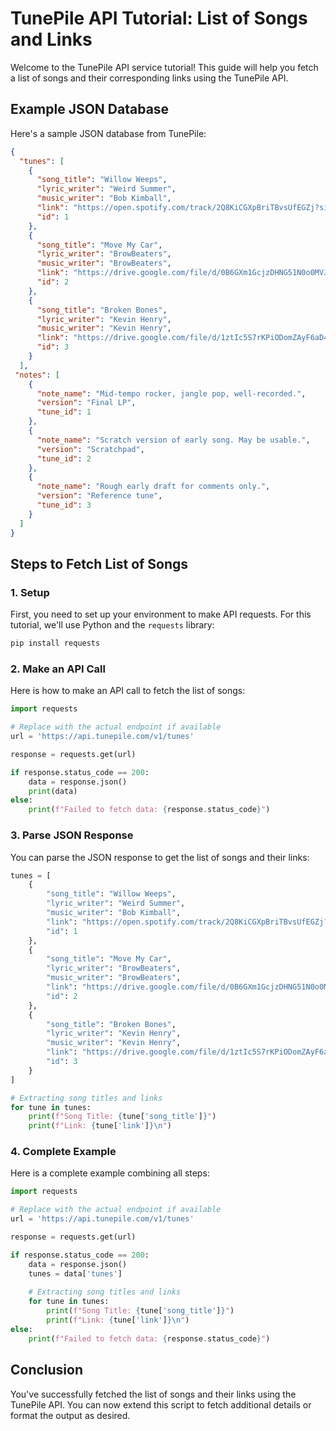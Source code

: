 # TunePile API Tutorial: List of Songs and Links

Welcome to the TunePile API service tutorial! This guide will help you fetch a list of songs and their corresponding links using the TunePile API.

## Example JSON Database

Here's a sample JSON database from TunePile:

```json
{
  "tunes": [
    {
      "song_title": "Willow Weeps",
      "lyric_writer": "Weird Summer",
      "music_writer": "Bob Kimball",
      "link": "https://open.spotify.com/track/2Q8KiCGXpBriTBvsUfEGZj?si=aaefedb294db43fc",
      "id": 1
    },
    {
      "song_title": "Move My Car",
      "lyric_writer": "BrowBeaters",
      "music_writer": "BrowBeaters",
      "link": "https://drive.google.com/file/d/0B6GXm1GcjzDHNG51N0o0MVJnV0k/view?usp=drive_link&resourcekey=0-CAqUq5rIFObWEOUj1q7xcg",
      "id": 2
    },
    {
      "song_title": "Broken Bones",
      "lyric_writer": "Kevin Henry",
      "music_writer": "Kevin Henry",
      "link": "https://drive.google.com/file/d/1ztIc5S7rKPiODomZAyF6aD407UTcD1q1/view?usp=drive_link",
      "id": 3
    }
  ],
 "notes": [
    {
      "note_name": "Mid-tempo rocker, jangle pop, well-recorded.",
      "version": "Final LP",
      "tune_id": 1      
    },
    {
      "note_name": "Scratch version of early song. May be usable.",
      "version": "Scratchpad",
      "tune_id": 2      
    },
    {
      "note_name": "Rough early draft for comments only.",
      "version": "Reference tune",
      "tune_id": 3      
    }
  ]
}
```

## Steps to Fetch List of Songs

### 1. Setup

First, you need to set up your environment to make API requests. For this tutorial, we'll use Python and the `requests` library:

```bash
pip install requests
```

### 2. Make an API Call

Here is how to make an API call to fetch the list of songs:

```python
import requests

# Replace with the actual endpoint if available
url = 'https://api.tunepile.com/v1/tunes'

response = requests.get(url)

if response.status_code == 200:
    data = response.json()
    print(data)
else:
    print(f"Failed to fetch data: {response.status_code}")
```

### 3. Parse JSON Response

You can parse the JSON response to get the list of songs and their links:

```python
tunes = [
    {
        "song_title": "Willow Weeps",
        "lyric_writer": "Weird Summer",
        "music_writer": "Bob Kimball",
        "link": "https://open.spotify.com/track/2Q8KiCGXpBriTBvsUfEGZj?si=aaefedb294db43fc",
        "id": 1
    },
    {
        "song_title": "Move My Car",
        "lyric_writer": "BrowBeaters",
        "music_writer": "BrowBeaters",
        "link": "https://drive.google.com/file/d/0B6GXm1GcjzDHNG51N0o0MVJnV0k/view?usp=drive_link&resourcekey=0-CAqUq5rIFObWEOUj1q7xcg",
        "id": 2
    },
    {
        "song_title": "Broken Bones",
        "lyric_writer": "Kevin Henry",
        "music_writer": "Kevin Henry",
        "link": "https://drive.google.com/file/d/1ztIc5S7rKPiODomZAyF6aD407UTcD1q1/view?usp=drive_link",
        "id": 3
    }
]

# Extracting song titles and links
for tune in tunes:
    print(f"Song Title: {tune['song_title']}")
    print(f"Link: {tune['link']}\n")
```

### 4. Complete Example

Here is a complete example combining all steps:

```python
import requests

# Replace with the actual endpoint if available
url = 'https://api.tunepile.com/v1/tunes'

response = requests.get(url)

if response.status_code == 200:
    data = response.json()
    tunes = data['tunes']
    
    # Extracting song titles and links
    for tune in tunes:
        print(f"Song Title: {tune['song_title']}")
        print(f"Link: {tune['link']}\n")
else:
    print(f"Failed to fetch data: {response.status_code}")
```

## Conclusion

You've successfully fetched the list of songs and their links using the TunePile API. You can now extend this script to fetch additional details or format the output as desired.